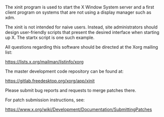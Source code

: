 The xinit program is used to start the X Window System server and a first
client program on systems that are not using a display manager such as xdm.

The xinit is not intended for naive users.  Instead, site administrators should
design user-friendly scripts that present the desired interface when starting
up X.  The startx script is one such example.

All questions regarding this software should be directed at the
Xorg mailing list:

  https://lists.x.org/mailman/listinfo/xorg

The master development code repository can be found at:

  https://gitlab.freedesktop.org/xorg/app/xinit

Please submit bug reports and requests to merge patches there.

For patch submission instructions, see:

  https://www.x.org/wiki/Development/Documentation/SubmittingPatches

